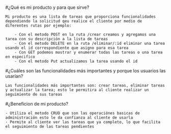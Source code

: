#¿Qué es mi producto y para que sirve?

    Mi producto es una lista de tareas que proporciona funcionalidades dependiendo la solicitud qeu realice el cliente por medio de diferentes rutas por ejemplo:

        - Con el metodo POST en la ruta /crear creamos y agregamos una tarea con su descripción a la lista de tareas
        - Con el metodo DELETE en la ruta /eliminar/:id eliminar una tarea usando el id correspondiente que asigno para esa tarea
        - Con GET podemos mostrar y enumerar todas las tareas o una tarea en especifico
        - Con el metodo Put actualizamos la tarea usando el id


#¿Cuáles son las funcionalidades más importantes y porque los usuarios las usarían?

    Las funcionalidades más importantes son: crear tareas, eliminar tareas y actualizar la tarea; esto le permitira al cliente realizar un seguimiento de sus tareas

#¿Beneficion de mi producto?

    - Utiliza el metodo CRUD que son las operaciónes basicas de administración esto le da confianza al cliente de usarla
    - Permite al cliente ver las tareas que ya completo, lo que facilita el seguimiento de las tareas pendientes